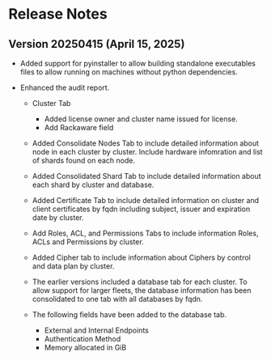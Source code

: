 # Release Notes

## Version 20250415  (April 15, 2025)

* Added support for pyinstaller to allow building standalone executables files to allow running on machines without python dependencies. 

* Enhanced the audit report. 

    - Cluster Tab 
    
        * Added license owner and cluster name issued for license.   
        * Add Rackaware field
        
    - Added Consolidate Nodes Tab to include detailed information about node in each cluster by cluster. Include hardware infomration and list of shards found on each node.   

    - Added Consolidated Shard Tab to include detailed information about each shard by cluster and database.

    - Added Certificate Tab to include detailed information on cluster and client certificates by fqdn including subject, issuer and expiration date by cluster. 

    - Add Roles, ACL, and Permissions Tabs to include information Roles, ACLs and 
    Permissions by cluster.

    - Added Cipher tab to include information about Ciphers by control and data plan by cluster.

    - The earlier versions included a database tab for each cluster.  To allow support for larger fleets, the database information has been consolidated to one tab with all databases by fqdn.  

    - The following fields have been added to the database tab. 
        * External and Internal Endpoints
        * Authentication Method
        * Memory allocated in GiB
 
